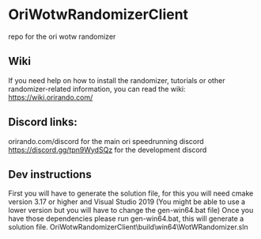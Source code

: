 # OriWotwRandomizerClient
repo for the ori wotw randomizer

## Wiki
If you need help on how to install the randomizer, tutorials or other randomizer-related information, you can
read the wiki: https://wiki.orirando.com/

## Discord links:
orirando.com/discord for the main ori speedrunning discord
https://discord.gg/tpn9WydSQz for the development discord

## Dev instructions
First you will have to generate the solution file, for this you will need cmake version 3.17 or higher
and Visual Studio 2019 (You might be able to use a lower version but you will have to change the gen-win64.bat file)
Once you have those dependencies please run gen-win64.bat, this will generate a solution file.
OriWotwRandomizerClient\build\win64\WotWRandomizer.sln
